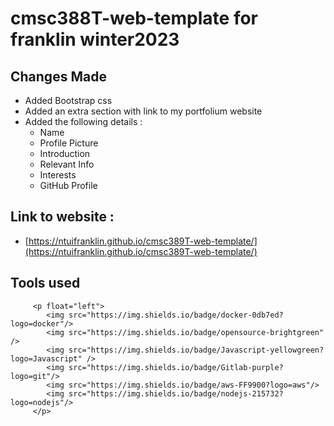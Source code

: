 # cmsc388T-web-template for franklin winter2023

## Changes Made 
 - Added Bootstrap css
 - Added an extra section with link to my portfolium website
 - Added the following details : 
   * Name
   * Profile Picture
   * Introduction
   * Relevant Info
   * Interests
   * GitHub Profile
## Link to website :
 - [https://ntuifranklin.github.io/cmsc389T-web-template/](https://ntuifranklin.github.io/cmsc389T-web-template/)

## Tools used 

         <p float="left">
            <img src="https://img.shields.io/badge/docker-0db7ed?logo=docker"/>
            <img src="https://img.shields.io/badge/opensource-brightgreen" />
            <img src="https://img.shields.io/badge/Javascript-yellowgreen?logo=Javascript" />
            <img src="https://img.shields.io/badge/Gitlab-purple?logo=git"/>
            <img src="https://img.shields.io/badge/aws-FF9900?logo=aws"/>
            <img src="https://img.shields.io/badge/nodejs-215732?logo=nodejs"/>
         </p>

